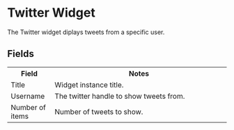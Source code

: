 # Twitter Widget

The Twitter widget diplays tweets from a specific user.

## Fields

<table cellpadding="0" cellspacing="0">
	<tbody>
		<tr>
			<th width="20%">Field</th>
			<th>Notes</th>
		</tr>
		<tr>
			<td>Title</td>
			<td>Widget instance title.</td>
		</tr>
		<tr>
			<td>Username</td>
			<td>The twitter handle to show tweets from.</td>
		</tr>
		<tr>
			<td>Number of items</td>
			<td>Number of tweets to show.</td>
		</tr>
	</tbody>
</table>